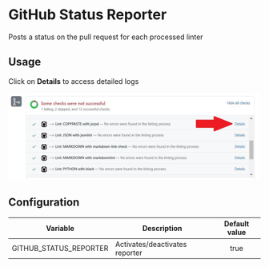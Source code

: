# GitHub Status Reporter

Posts a status on the pull request for each processed linter

## Usage

Click on **Details** to access detailed logs

![Screenshot](../assets/images/GitHubStatusReporter.jpg)

## Configuration

| Variable | Description | Default value |
| ----------------- | -------------- | :--------------: |
| GITHUB_STATUS_REPORTER | Activates/deactivates reporter | true |
